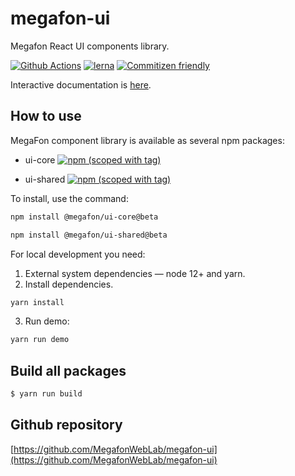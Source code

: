 # megafon-ui

Megafon React UI components library.

[![Github Actions](https://github.com/MegafonWebLab/megafon-ui/workflows/megafon-ui%20CI/badge.svg?branch=beta)](https://github.com/MegafonWebLab/megafon-ui/actions)
[![lerna](https://img.shields.io/badge/maintained%20with-lerna-cc00ff.svg)](https://lerna.js.org/)
[![Commitizen friendly](https://img.shields.io/badge/commitizen-friendly-brightgreen.svg)](http://commitizen.github.io/cz-cli/)

Interactive documentation is [here](https://megafonweblab.github.io/megafon-ui/).

## How to use

MegaFon component library is available as several npm packages:
- ui-core
[![npm (scoped with tag)](https://img.shields.io/npm/v/@megafon/ui-core/beta?label=%40megafon%2Fui-core)](https://www.npmjs.com/package/@megafon/ui-core/v/beta)

- ui-shared
[![npm (scoped with tag)](https://img.shields.io/npm/v/@megafon/ui-shared/beta?label=%40megafon%2Fui-shared)](https://www.npmjs.com/package/@megafon/ui-shared/v/beta)

To install, use the command:
```bash
npm install @megafon/ui-core@beta
```
```bash
npm install @megafon/ui-shared@beta
```

For local development you need:

1. External system dependencies — node 12+ and yarn.
2. Install dependencies.
```bash
yarn install
```
3. Run demo:
```bash
yarn run demo
```

## Build all packages

```bash
$ yarn run build
```

## Github repository

[https://github.com/MegafonWebLab/megafon-ui](https://github.com/MegafonWebLab/megafon-ui)
